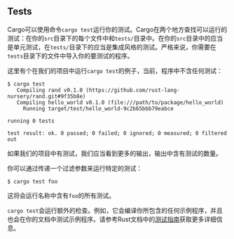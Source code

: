 ## Tests

Cargo可以使用命令`cargo test`运行你的测试。Cargo在两个地方查找可以运行的测试：在你的`src`目录下的每个文件中和`tests/`目录中。在你的`src`目录中的应当是单元测试，在`tests/`目录下的应当是集成风格的测试。严格来说，你需要在`tests`目录下的文件中导入你的要测试的程序。

这里有个在我们的项目中运行`cargo test`的例子，当前，程序中不含任何测试：

```console
$ cargo test
   Compiling rand v0.1.0 (https://github.com/rust-lang-nursery/rand.git#9f35b8e)
   Compiling hello_world v0.1.0 (file:///path/to/package/hello_world)
     Running target/test/hello_world-9c2b65bbb79eabce

running 0 tests

test result: ok. 0 passed; 0 failed; 0 ignored; 0 measured; 0 filtered out
```

如果我们的项目中有测试，我们应当看到更多的输出，输出中含有测试的数量。

你可以通过传递一个过滤参数来运行特定的测试：

```console
$ cargo test foo
```

这将会运行名称中含有`foo`的所有测试。

`cargo test`会运行额外的检查。例如，它会编译你所包含的任何示例程序，并且也会在你的文档中测试示例程序。请参考Rust文档中的[测试指南][testing]获取更多详细信息。

[testing]: https://doc.rust-lang.org/book/testing.html
